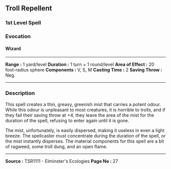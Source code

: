 ## Troll Repellent
### 1st Level Spell
### Evocation
#### Wizard
____

**Range :** 1 yard/level
**Duration :** 1 turn + 1 round/level
**Area of Effect :** 20 foot-radius sphere
**Components :** V, S, M
**Casting Time :** 2
**Saving Throw :** Neg.

___

### Description

This spell creates a thin, greasy, greenish mist that carries a potent odour. While this odour is unpleasant to most creatures, it is horrible to trolls, and if they fail their saving throw at +4, they leave the area of the mist for the duration of the spell, refusing to enter again until it is gone.

The mist, unfortunately, is easily dispersed, making it useless in even a light breeze. The spellcaster must concentrate during the duration of the spell, or the mist instantly disperses. The material components for this spell are a bit of ragweed, some troll dung, and an open flame.











___
**Source :** TSR1111 - Elminster's Ecologies
**Page No :** 27